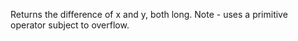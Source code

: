   Returns the difference of x and y, both long.
  Note - uses a primitive operator subject to overflow.